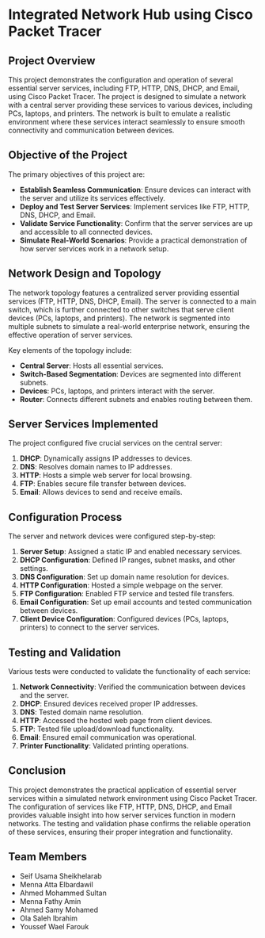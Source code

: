 # Integrated Network Hub using Cisco Packet Tracer


## Project Overview
This project demonstrates the configuration and operation of several essential server services, including FTP, HTTP, DNS, DHCP, and Email, using Cisco Packet Tracer. The project is designed to simulate a network with a central server providing these services to various devices, including PCs, laptops, and printers. The network is built to emulate a realistic environment where these services interact seamlessly to ensure smooth connectivity and communication between devices.



## Objective of the Project
The primary objectives of this project are:
- **Establish Seamless Communication**: Ensure devices can interact with the server and utilize its services effectively.
- **Deploy and Test Server Services**: Implement services like FTP, HTTP, DNS, DHCP, and Email.
- **Validate Service Functionality**: Confirm that the server services are up and accessible to all connected devices.
- **Simulate Real-World Scenarios**: Provide a practical demonstration of how server services work in a network setup.



## Network Design and Topology
The network topology features a centralized server providing essential services (FTP, HTTP, DNS, DHCP, Email). The server is connected to a main switch, which is further connected to other switches that serve client devices (PCs, laptops, and printers). The network is segmented into multiple subnets to simulate a real-world enterprise network, ensuring the effective operation of server services.

Key elements of the topology include:
- **Central Server**: Hosts all essential services.
- **Switch-Based Segmentation**: Devices are segmented into different subnets.
- **Devices**: PCs, laptops, and printers interact with the server.
- **Router**: Connects different subnets and enables routing between them.



## Server Services Implemented
The project configured five crucial services on the central server:
1. **DHCP**: Dynamically assigns IP addresses to devices.
2. **DNS**: Resolves domain names to IP addresses.
3. **HTTP**: Hosts a simple web server for local browsing.
4. **FTP**: Enables secure file transfer between devices.
5. **Email**: Allows devices to send and receive emails.



## Configuration Process
The server and network devices were configured step-by-step:
1. **Server Setup**: Assigned a static IP and enabled necessary services.
2. **DHCP Configuration**: Defined IP ranges, subnet masks, and other settings.
3. **DNS Configuration**: Set up domain name resolution for devices.
4. **HTTP Configuration**: Hosted a simple webpage on the server.
5. **FTP Configuration**: Enabled FTP service and tested file transfers.
6. **Email Configuration**: Set up email accounts and tested communication between devices.
7. **Client Device Configuration**: Configured devices (PCs, laptops, printers) to connect to the server services.



## Testing and Validation
Various tests were conducted to validate the functionality of each service:
1. **Network Connectivity**: Verified the communication between devices and the server.
2. **DHCP**: Ensured devices received proper IP addresses.
3. **DNS**: Tested domain name resolution.
4. **HTTP**: Accessed the hosted web page from client devices.
5. **FTP**: Tested file upload/download functionality.
6. **Email**: Ensured email communication was operational.
7. **Printer Functionality**: Validated printing operations.



## Conclusion
This project demonstrates the practical application of essential server services within a simulated network environment using Cisco Packet Tracer. The configuration of services like FTP, HTTP, DNS, DHCP, and Email provides valuable insight into how server services function in modern networks. The testing and validation phase confirms the reliable operation of these services, ensuring their proper integration and functionality.


## Team Members
- Seif Usama Sheikhelarab
- Menna Atta Elbardawil
- Ahmed Mohammed Sultan
- Menna Fathy Amin
- Ahmed Samy Mohamed
- Ola Saleh Ibrahim
- Youssef Wael Farouk